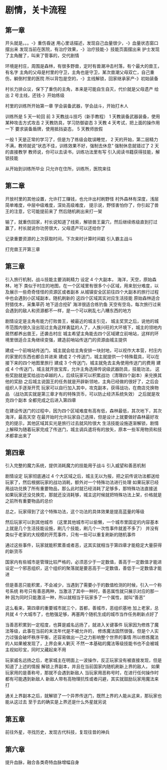 # 剧情，关卡流程

## 第一章

开头就是。。。-》重伤昏迷
用心里话描述，发现自己血量很少，-》血量状态窗口摆出来
发现当前在医院，有治疗效果，-》治疗技能-》技能页面摆出来
护士发现了主角醒了，叫来了管事的，交代剧情

环境是村庄，周围是森林，有很多野兽，定时有兽潮冲击村落，有个最大的兽王，有名字
主角的父母是村里的守卫，主角也是守卫，某次兽潮父母双亡，自己重伤，躺倒村里的医院
所以背包是空的，-》主线解锁，回家继承家产-》初始装备

村长力排众议，保下了重伤的主角，本来是可能自生自灭，代价就是父母遗产
给出 2 号主线，还钱-》开始练级

村里的训练所开始第一章
学会装备武器，学会战斗，开始打木人

训练所是 5 天一轮回
前 3 天教战斗技巧（新手教程）
1 天教装备武器装备，使用某种攻击方式攻击
2 天教防具，学习防御姿态
3 天教
4 天考试，把上面的操作用一下
要求装备盾牌，使用抵挡姿态，
5 天教师放假

一般 1 天是正常的学习了，但是为了练级会耽误睡觉，
2 天的开始，第二层精力不满，教师就说“状态不佳，训练效果不好，强制去休息”
强制休息就错过了 2 天的直接教学
教师说，你可以去读书，训练功法里有写
引入阅读书籍获得技能，解锁技能

从开始到训练所毕业
只允许在住所，训练所，医院来往

## 第二章

开放村里的其他设置，允许打工赚钱，也允许出村刷野怪
村外森林有深度，浅层简单难度，中层中级难度，深处高级难度，
提示说，野怪害怕你了，你引起了兽王的注意，它可能提前来了
然后随机刷出来打一架

输了，就重伤回家，村长说知道了线索，解锁兽王巢穴，然后继续练级直到打过
赢了，村长就说你功劳很大，父母遗产可以还给你了

记录重要资源的上次获取时间，下次来时计算时间戳
引入霸主战斗

打完兽王开第三章

## 第三章

引入旅行机制，战斗技能主要消耗精力
设定 4 个大副本，
海洋，天空，原始森林，地下
类似于村庄的地图，在一个区域里有很多个小区域，用来划分难度，以及展示一些奇奇怪怪的资源区或者副本
从城镇安全区前往四个大副本的旅行过程中也会遇到小区域副本，随机刷新的
这四个区域其实对应生活技能
原始森林适合狩猎伐木，采集草药
地下适合挖矿
海洋很适合练钓鱼
天空有空岛，每次旅行过来会遇到的敌人和资源都不一样，是一个可以刷乱七八糟东西的地方

剧情设定是主角有能力打败兽王，被最近的城主引见，
城主奖赏之后，说他的城市范围内很久没出现过主角这样勇猛的人了，人族兴旺的大环境下，城主的领地内居然都养出兽王，还袭击村庄
城主希望主角能去四个区域建立前哨站，这样的环境里很适合主角继续变强，建造前哨站传送门的资源由城主提供

建成一个前哨站传送门，城主就会给主角安排一块封地，可以视作大本营，村庄内的家里的东西也都合并进来
建成 2 个传送门，城主就提供一个特殊载具，可以在接下来的四个地图里旅行
建成 3 个传送门，城主就免去主角使用传送门的费用
建成 4 个传送门，城主就开放宝库，允许主角选择传说级武器防具，技能功法，
这些奖励就是奖给战功卓越的人，后续玩家可以积累战功（清理四个副本）来兑换其他的奖励
之后城主说国王的任务就是开辟新领地，主角已经做的很好了，之后会组织人手逐渐开荒
玩家可以自行加入其中，攻克副本，获得战功，在商店兑换物品
（战功其实就是第三章才有的特殊货币，可以防止经济系统失效）
之后就是攻克四个副本
全都完成之后进入第四章

在建设传送门的过程中，因为四个区域难度有高有低，森林最低，其次地下，其次海洋，最高天空
在最开始时允许玩家自己选择，但是设计上就要做好森林最好攻克的提示，其他区域其实光是旅行过去就风险很大
生活技能设施逐渐解锁，剧情上解释为随着玩家完成了传送门，城主调兵遣将有的放矢，原本一些军用物资和技术都拿出来了

## 第四章

引入完整的魔力系统，提供消耗魔力的技能用于战斗
引入威望和善恶机制

剧情设定
玩家彻底通过 4 个大区域之后，城主无以为报，把之前传说功法都送给玩家了，然后根据玩家的战功消耗，额外对一个特殊功法进行处理
如果玩家已经用战功兑换了所有重要物品，那么此时就已经消耗了足够多，那特殊功法直接送
如果玩家还没兑换完，那就还没消耗够，城主这时候就把特殊功法上架，价格就是之前所有重要物品的总价

总之，玩家得到了这个特殊功法，这个功法的具体效果是提高蓝量的等级

然后玩家可以到其他城市
（这里其他城市可以偷懒，一个城市里固定的内容基本上就是几个生活技能设施，刷几个技能，刷几个一次性事件就差不多了）
并没有类似于老家的大规模的开荒事件，只有一些可以重复刷新的随机事件

通过这些事件，玩家就能积累善或者恶，这其实就相当于第四章才能稳定大量获得的新货币

国家内有些城市是管理比较严格的，必须恶少于一定数值，善高于一定数值才能进
设定一个邪恶组织，这个组织的聚落就是要恶高于一定数值，善低于一定数值才能进

但是善恶只能积累，不会减少，当遇到了需要小于的数值检测的时候，引入一个称号系统
称号只有善恶两种，当激活了其中一种时，善恶属性就只展示对应的那一种
因为同时只能激活一种，所以就相当于玩家多了一个属性，就叫“善恶”

这么看来，第四章的重要城市就三个，首都，善城市，恶组织基地
加上老家，总共就 4 个大城市了，也勉强足够，再塞两个随机生成的城市当作任务刷新点好了

当善恶积累到一定程度，也算是威名远扬了，就进入关键事件
玩家因为修炼了魔法等级，此事在当前的末法年代是不被允许的，
修炼魔法固然很强，但是个人实力过强会破坏秩序平衡，还容易做出一己之力影响整个世界的事情
所以修炼魔法的人如果被发现了，上界会来人剿灭
不然一本基础的魔法等级技能书也不会被城主视如珍宝，同时又藏起来不用

玩家威名远扬之后，老家城主在明面上一波操作，反正玩家没有被直接发现，但是知道了上述的情报
解锁上界副本，并且在当前国家内随机刷新上界的敌人，
如果玩家用的是善称号，那就不会遇到新敌人
当玩家用恶称号时，在进行任何操作时都有可能遇到新敌人
新敌人带有高物理抗性或者闪避，其实就鼓励玩家用魔法来打

通关上界副本之后，就解锁了一个异界传送门，既然上界的人能从这来，那玩家也能从这过去
至于去的确实是上界还是什么外星就另说

## 第五章
前往外星，寻找历史，发现古代科技，复现往昔的神兵

## 第六章
提升血脉，融合各类奇特血脉增幅自身